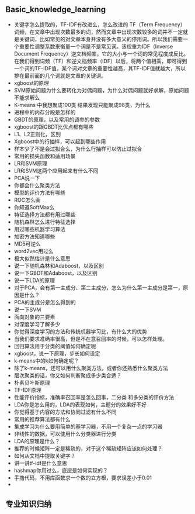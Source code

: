 ## Basic_knowledge_learning
- 关键字怎么提取的，TF-IDF有改进么，怎么改进的
    TF（Term Frequency）词频，在文章中出现次数最多的词，然而文章中出现次数较多的词并不一定就是关键词，比如常见的对文章本身并没有多大意义的停用词。所以我们需要一个重要性调整系数来衡量一个词是不是常见词。该权重为IDF（Inverse Document Frequency）逆文档频率，它的大小与一个词的常见程度成反比。在我们得到词频（TF）和逆文档频率（IDF）以后，将两个值相乘，即可得到一个词的TF-IDF值，某个词对文章的重要性越高，其TF-IDF值就越大，所以排在最前面的几个词就是文章的关键词。
- xgboost的原理
- SVM原始问题为什么要转化为对偶问题，为什么对偶问题就好求解，原始问题不能求解么
- K-means 中我想聚成100类 结果发现只能聚成98类，为什么
- 进程中的内存分段是怎样的
- GBDT的原理，以及常用的调参的参数
- xgboost的跟GBDT比优点都有哪些
- L1、L2正则化，区别
- Xgboost中的行抽样，可以起到哪些作用
- 样本少了不是会过拟合么，为什么行抽样可以防止过拟合
- 常用的损失函数和适用场景
- LR和SVM原理
- LR和SVM这两个应用起来有什么不同
- PCA说一下
- 你都会什么聚类方法
- 模型的评价方法有哪些
- ROC怎么画
- 你知道SoftMax么
- 特征选择方法都有用过哪些
- 随机森林怎么进行特征选择
- 用过哪些机器学习算法
- 加密方法知道哪些
- MD5可逆么
- word2vec用过么
- 极大似然估计是什么意思
- 说一下随机森林和Adaboost，以及区别
- 说一下GBDT和Adaboost，以及区别
- 说一下LDA的原理
- 对于PCA，会有第一主成分、第二主成分，怎么为什么第一主成分是第一，原因是什么？
- PCA的主成分是怎么得到的
- 说一下SVM
- 面向对象的三要素
- 对深度学习了解多少
- 你觉得深度学习的方法和传统机器学习比，有什么大的优势
- 当我们要求准确率很高，但是不在意召回率的时候，可以怎样处理。
- 回归算法用于分类的阈值如何确定呢
- xgboost，说一下原理，步长如何设定
- k-means中的k如何确定呢？
- 除了k-means，还可以用什么聚类方法，或者你还熟悉什么聚类方法
- 层次聚类的话，你又如何判断聚成多少类合适？
- 朴素贝叶斯原理
- TF-IDF原理
- 性能评价指标，准确率召回率是怎么回事，二分类 和多分类的评价方法
- LDA你是怎么用的，LDA的表现如何，主题分的效果好不好
- 你觉得基于内容的方法和协同过滤有什么不同
- 常用的推荐算法都有什么
- 集成学习为什么要用简单的基学习器，不用一个复杂一点的学习器
- 非线性的数据，可以使用什么分类器进行分类
- LDA的原理是什么？
- 推荐的时候矩阵一定是稀疏的，对于这个稀疏矩阵应该如何处理？
- 如何从文档中提取关键字？
- 讲一讲tf-idf是什么意思
- hashmap你用过么，底层是如何实现的？
- 手撸代码，不用库函数求一个数的立方根，要求误差小于0.01
- 
## 专业知识归纳